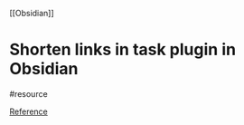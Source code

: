 [[Obsidian]]

# Shorten links in task plugin in Obsidian
#resource 

[Reference](https://forum.obsidian.md/t/internal-link-style-specifically-in-tasks-plugin/30263/10)